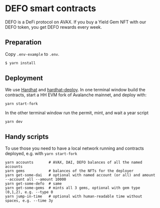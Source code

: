 # DEFO smart contracts
DEFO is a DeFi protocol on AVAX. If you buy a Yield Gem NFT with our DEFO token, you get DEFO rewards every week.

## Preparation
Copy `.env-example` to `.env`.
```sh
$ yarn install
```

[//]: # ()
[//]: # (## Testing)

[//]: # ()
[//]: # (To run unit & integration tests:)

[//]: # ()
[//]: # (```sh)

[//]: # ($ yarn test)

[//]: # (```)

[//]: # ()
[//]: # (To run coverage:)

[//]: # ()
[//]: # (```sh)

[//]: # ($ yarn coverage)

[//]: # (```)

## Deployment
We use [Hardhat](https://hardhat.dev) and [hardhat-deploy](https://github.com/wighawag/hardhat-deploy).
In one terminal window build the contracts, start a HH EVM fork of Avalanche mainnet, and deploy with:
```shell
yarn start-fork
```

In the other terminal window run the permit, mint, and wait a year script
```shell
yarn dev
```

## Handy scripts
To use those you need to have a local network running and contracts deployed, e.g. with `yarn start-fork`
```shell
yarn accounts       # AVAX, DAI, DEFO balances of all the named accounts
yarn gems           # balances of the NFTs for the deployer
yarn get-some-dai   # optional with named account (or all) and amount --account all --amount 10000
yarn get-some-defo  # same
yarn get-some-gems  # mints all 3 gems, optional with gem type (0,1,2), e.g. --type 0
yarn jump-in-time   # optional with human-readable time without spaces, e.g. --time 3y
```
